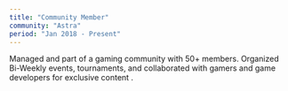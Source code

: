 ```yaml
---
title: "Community Member"
community: "Astra"
period: "Jan 2018 - Present"
---
```


Managed and part of a gaming community with 50+ members. Organized Bi-Weekly events, tournaments, and collaborated with gamers and game developers for exclusive content .
